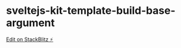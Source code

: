 # sveltejs-kit-template-build-base-argument

[Edit on StackBlitz ⚡️](https://stackblitz.com/edit/sveltejs-kit-template-default-tlfxqs)